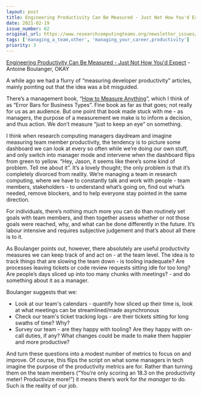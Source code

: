 ```yaml
---
layout: post
title: Engineering Productivity Can Be Measured - Just Not How You'd Expect - Antoine Boulanger, OKAY
date: 2021-02-19
issue_number: 62
original_url: https://www.researchcomputingteams.org/newsletter_issues/0062
tags: ['managing_a_team,other', 'managing_your_career,productivity']
priority: 3
---
```


<!-- markdownlint-disable MD033 -->
<!-- markdownlint-disable MD041 -->
<!-- markdownlint-disable MD049 -->

[Engineering Productivity Can Be Measured - Just Not How You'd Expect](https://www.okayhq.com/blog/engineering-productivity-can-be-measured) - Antoine Boulanger, OKAY

A while ago we had a flurry of “measuring developer productivity” articles, mainly pointing out that the idea was a bit misguided.

There’s a management book, “[How to Measure Anything](https://www.goodreads.com/book/show/444653.How_to_Measure_Anything)”, which I think of as “Error Bars for Business Types”.  Fine book as far as that goes; not really for us as an audience.  But one point that book made stuck with me - as managers, the purpose of a measurement we make is to inform a decision, and thus action.  We don’t measure “just to keep an eye” on something.

I think when research computing managers daydream and imagine measuring team member productivity, the tendency is to picture some dashboard we can look at every so often while we’re doing our own stuff, and only switch into manager mode and intervene when the dashboard flips from green to yellow.  “Hey, Jason, it seems like there’s some kind of problem.  Tell me about it”.   It’s a lovely thought; the only problem is that it’s completely divorced from reality. We’re managing a team in research computing, where we have to constantly talk and work with people - team members, stakeholders - to understand what’s going on, find out what’s needed, remove blockers, and to help everyone stay pointed in the same direction.

For individuals, there’s nothing much more you can do than routinely set goals with team members, and then together assess whether or not those goals were reached, why, and what can be done differently in the future.  It’s labour intensive and requires subjective judgement and that’s about all there is to it.

As Boulanger points out, however, there absolutely are useful productivity measures we can keep track of and act on - at the team level.  The idea is to track things that are slowing the team down - is tooling inadequate?  Are processes leaving tickets or code review requests sitting idle for too long?  Are people’s days sliced up into too many chunks with meetings? - and do something about it as a manager.

Boulanger suggests that we:

- Look at our team's calendars - quantify how sliced up their time is, look at what meetings can be streamlined/made asynchronous
- Check our team's ticket tracking logs - are their tickets sitting for long swaths of time?  Why?
- Survey our team - are they happy with tooling?  Are they happy with on-call duties, if any?  What changes could be made to make them happier and more productive?

And turn these questions into a modest number of metrics to focus on and improve.  Of course, this flips the script on what some managers in tech imagine the purpose of the productivity metrics are for.  Rather than turning them on the team members (“You’re only scoring an 18.3 on the productivity meter!  Productivize more!”) it means there’s work for *the manager* to do.  Such is the reality of our job.
